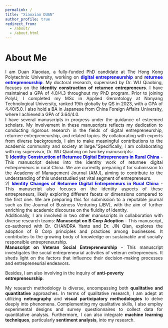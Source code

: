 ```yaml
---
permalink: /
title: "Xiaoxiao DUAN"
author_profile: true
redirect_from: 
  - /about/
  - /about.html
---
```



About Me
======
<div style="text-align: justify;">  
I am Duan Xiaoxiao, a fully-funded PhD candidate at The Hong Kong Polytechnic University, working on <span style="color: blue;"><strong>digital entrepreneurship</strong></span> and <span style="color: blue;"><strong>returnee entrepreneurship</strong></span>. My doctoral research, supervised by Dr. WU Qiaobing, focuses on the <strong>identity construction of returnee entrepreneurs</strong>. I have maintained a GPA of 4.0/4.3 throughout my PhD program. Prior to joining PolyU, I completed my MSc in Applied Gerontology at Nanyang Technological University, ranked 19th globally by QS in 2023, with a GPA of 4.40/5.0. I also hold a BA in Japanese from China Foreign Affairs University, where I achieved a GPA of 3.64/4.0.  
</div>

<div style="text-align: justify;"> 
I have several manuscripts in progress under the guidance of esteemed scholars.  My involvement in these manuscripts reflects my dedication to conducting rigorous research in the fields of digital entrepreneurship, returnee entrepreneurship, and related topics. By collaborating with experts from diverse backgrounds, I aim to make meaningful contributions to the academic community and society at large."Specifically, I am collaborating with my supervisor, Dr. WU Qiaobing on two key manuscripts:
</div>

<div style="text-align: justify;"> 
1) <strong><span style="color: blue;">Identity Construction of Returnee Digital Entrepreneurs in Rural China</span></strong> - This manuscript delves into the identity work of returnee digital entrepreneurs in rural China. We are currently preparing it for submission to the Academy of Management Journal (AMJ), aiming to contribute to the understanding of this understudied yet vital segment of entrepreneurs.
</div>
<div style="text-align: justify;"> 
2) <strong><span style="color: blue;">Identity Changes of Returnee Digital Entrepreneurs in Rural China</span></strong> - This manuscript also focuses on the identity aspects of these entrepreneurs, likely exploring different facets or dimensions compared to the first one. We are preparing this for submission to a reputable journal such as the Journal of Business Venturing (JBV), with the aim of further enriching the academic discourse on the fluidity of identity.
</div>

<div style="text-align: justify;"> 
Additionally, I am involved in two other manuscripts in collaboration with diverse research teams:
<strong>Manuscript on B Corp Adoption</strong> - This manuscript, co-authored with Dr. CHANDRA Yanto and Dr. JIN Qian, explores the adoption of B Corp principles and practices among businesses. It contributes to the growing body of knowledge on sustainable and socially responsible entrepreneurship.
</div>
<div style="text-align: justify;"> 
<strong>Manuscript on Veteran Social Entrepreneurship</strong> - This manuscript investigates the social entrepreneurial activities of veteran entrepreneurs. It sheds light on the factors that influence their decision-making processes and entrepreneurial endeavors.
</div>

Besides, I am also involving  in the inquiry of <strong>anti-poverty entrepreneurship</strong>.

<div style="text-align: justify;"> 
My research methodology is diverse, encompassing both <strong>qualitative and quantitative</strong> approaches. In terms of qualitative research, I am adept at utilizing <strong>netnography</strong> and <strong>visual participatory  methodologies</strong> to delve deeply into phenomena. Complementing my qualitative skills, I also employ experimental designs and survey questionnaires to collect data for quantitative analysis. Furthermore, I can also integrate <strong>machine learning techniques</strong>, particularly <strong>sentiment analysis</strong>, into my research.
</div>
